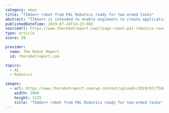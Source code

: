 ```yaml
---
category: news
title: "TIAGo++ robot from PAL Robotics ready for two-armed tasks"
abstract: "TIAGo++ is intended to enable engineers to create applications that include a touchscreen interface for human-robot interaction (HRI) and require simultaneous perception, bilateral manipulation, mobility, and artificial intelligence. Barcelona, Spain-based ..."
publishedDateTime: 2019-07-24T14:23:00Z
sourceUrl: https://www.therobotreport.com/tiago-robot-pal-robotics-ready-two-armed-tasks/
type: article
score: 59

provider:
  name: The Robot Report
  id: therobotreport.com

topics:
  - AI
  - Robotics

images:
  - url: https://www.therobotreport.com/wp-content/uploads/2019/07/TIAGo_05.jpg
    width: 2000
    height: 1125
    title: "TIAGo++ robot from PAL Robotics ready for two-armed tasks"
---
```

